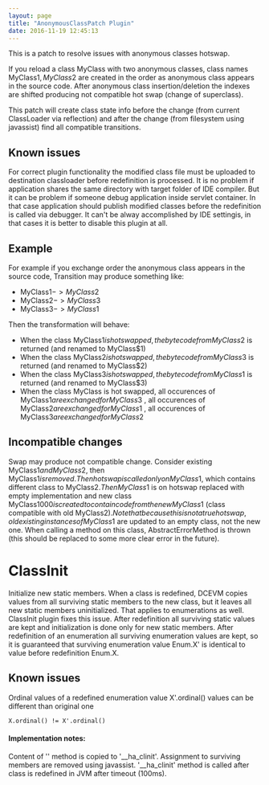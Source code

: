 ```yaml
---
layout: page
title: "AnonymousClassPatch Plugin"
date: 2016-11-19 12:45:13
---
```

This is a patch to resolve issues with anonymous classes hotswap.

If you reload a class MyClass with two anonymous classes, class names MyClass$1, MyClass$2 are created
in the order as anonymous class appears in the source code.
After anonymous class insertion/deletion the indexes are shifted producing not compatible hot swap
(change of superclass).

This patch will create class state info before the change (from current ClassLoader via reflection) and
after the change (from filesystem using javassist) find all compatible transitions.

Known issues
---------------
For correct plugin functionality the modified class file must be uploaded to destination classloader before
redefinition is processed. It is no problem if application shares the same directory with target folder of
IDE compiler. But it can be problem if someone debug application inside servlet container. In that case
application should publish modified classes before the redefinition is called via debugger. It can't be
alway accomplished by IDE settingis, in that cases it is better to disable this plugin at all.

Example
-------
For example if you exchange order the anonymous class appears in the source code, Transition may
produce something like:

* MyClass$1 -> MyClass$2
* MyClass$2 -> MyClass$3
* MyClass$3 -> MyClass$1


Then the transformation will behave:

* When the class MyClass$1 is hot swapped, the bytecode from MyClass$2 is returned (and renamed to MyClass$1)
* When the class MyClass$2 is hot swapped, the bytecode from MyClass$3 is returned (and renamed to MyClass$2)
* When the class MyClass$3 is hot swapped, the bytecode from MyClass$1 is returned (and renamed to MyClass$3)
* When the class MyClass is hot swapped, all occurences of MyClass$1 are exchanged for MyClass$3
                          , all occurences of MyClass$2 are exchanged for MyClass$1
                          , all occurences of MyClass$3 are exchanged for MyClass$2


Incompatible changes
----------------------
Swap may produce  not compatible change. Consider existing MyClass$1 and MyClass$2, then MyClass$1
is removed. Then hotswap is called only on MyClass$1, which contains different class to MyClass$2. Then
MyClass$1 is on hotswap replaced with empty implementation and new class MyClass$1000 is created to
contain code from the new MyClass$1 (class compatible with old MyClass$2). Note that because this is not
a true hotswap, old existing instances of MyClass$1 are updated to an empty class, not the new one.
When calling a method on this class, AbstractErrorMethod is thrown (this should be replaced to some
more clear error in the future).

ClassInit
====================
Initialize new static members. When a class is redefined, DCEVM copies values from all surviving static members
to the new class, but it leaves all new static members uninitialized. That applies to enumerations as well. ClassInit
plugin fixes this issue. After redefinition all surviving static values are kept and initialization is done
only for new static members. After redefinition of an enumeration all surviving enumeration values are kept,
so it is guaranteed that surviving enumeration value Enum.X' is identical to value before redefinition Enum.X.

Known issues
---------------
Ordinal values of a redefined enumeration value X'.ordinal() values can be different than original one

    X.ordinal() != X'.ordinal()

#### Implementation notes:
Content of '<clinit>' method is copied to '__ha_clinit'. Assignment to surviving members are removed using javassist.
'__ha_clinit' method is called after class is redefined in JVM after timeout (100ms).
